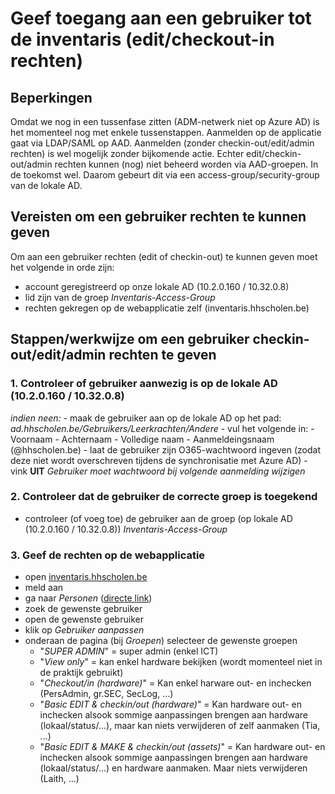 # Geef toegang aan een gebruiker tot de inventaris (edit/checkout-in rechten)

## Beperkingen
Omdat we nog in een tussenfase zitten (ADM-netwerk niet op Azure AD) is het momenteel nog met enkele tussenstappen. 
Aanmelden op de applicatie gaat via LDAP/SAML op AAD. Aanmelden (zonder checkin-out/edit/admin rechten) is wel mogelijk zonder bijkomende actie. Echter edit/checkin-out/admin rechten kunnen (nog) niet beheerd worden via AAD-groepen. In de toekomst wel. Daarom gebeurt dit via een access-group/security-group van de lokale AD. 

## Vereisten om een gebruiker rechten te kunnen geven
Om aan een gebruiker rechten (edit of checkin-out) te kunnen geven moet het volgende in orde zijn:
- account geregistreerd op onze lokale AD (10.2.0.160 / 10.32.0.8)
- lid zijn van de groep _Inventaris-Access-Group_
- rechten gekregen op de webapplicatie zelf (inventaris.hhscholen.be)

## Stappen/werkwijze om een gebruiker checkin-out/edit/admin rechten te geven
### 1. Controleer of gebruiker aanwezig is op de lokale AD (10.2.0.160 / 10.32.0.8)
_indien neen:_
    - maak de gebruiker aan op de lokale AD op het pad: _ad.hhscholen.be/Gebruikers/Leerkrachten/Andere_
    - vul het volgende in:
        - Voornaam
        - Achternaam
        - Volledige naam
        - Aanmeldeingsnaam (@hhscholen.be)
        - laat de gebruiker zijn O365-wachtwoord ingeven (zodat deze niet wordt overschreven tijdens de synchronisatie met Azure AD)
        - vink **UIT** _Gebruiker moet wachtwoord bij volgende aanmelding wijzigen_

### 2. Controleer dat de gebruiker de correcte groep is toegekend
- controleer (of voeg toe) de gebruiker aan de groep (op lokale AD (10.2.0.160 / 10.32.0.8)) _Inventaris-Access-Group_

### 3. Geef de rechten op de webapplicatie
- open [inventaris.hhscholen.be](https://inventaris.hhscholen.be/)
- meld aan
- ga naar _Personen_ ([directe link](https://inventaris.hhscholen.be/users))
- zoek de gewenste gebruiker
- open de gewenste gebruiker
- klik op _Gebruiker aanpassen_
- onderaan de pagina (bij _Groepen_) selecteer de gewenste groepen
    - "_SUPER ADMIN_" = super admin (enkel ICT)
    - "_View only_" = kan enkel hardware bekijken (wordt momenteel niet in de praktijk gebruikt)
    - "_Checkout/in (hardware)_" = Kan enkel harware out- en inchecken (PersAdmin, gr.SEC, SecLog, ...)
    - "_Basic EDIT & checkin/out (hardware)_" = Kan hardware out- en inchecken alsook sommige aanpassingen brengen aan hardware (lokaal/status/...), maar kan niets verwijderen of zelf aanmaken (Tia, ...)
    - "_Basic EDIT & MAKE & checkin/out (assets)_" = Kan hardware out- en inchecken alsook sommige aanpassingen brengen aan hardware (lokaal/status/...) en hardware aanmaken. Maar niets verwijderen (Laith, ...)